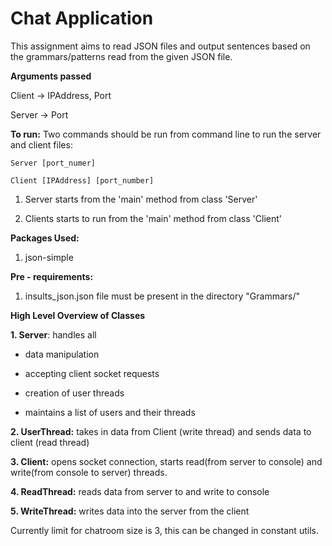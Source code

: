 # Chat Application

This assignment aims to read JSON files and output sentences based on the grammars/patterns read from the given JSON file.

**Arguments passed**

Client -> IPAddress, Port

Server -> Port

**To run:**
Two commands should be run from command line to run the server and client files:

`Server [port_numer]`

`Client [IPAddress] [port_number]`

1. Server starts from the 'main' method from class 'Server'

2. Clients starts to run from the 'main' method from class 'Client'



**Packages Used:**

1. json-simple

**Pre - requirements:**

1. insults_json.json file must be present in the directory "Grammars/"

**High Level Overview of Classes**

**1. Server**: handles all

- data manipulation 

- accepting client socket requests 

- creation of user threads

- maintains a list of users and their threads

**2. UserThread:** takes in data from Client (write thread) and sends data to client (read thread)

**3. Client:** opens socket connection, starts read(from server to console) and write(from console to server) threads.

**4. ReadThread:** reads data from server to and write to console

**5. WriteThread:** writes data into the server from the client

Currently limit for chatroom size is 3, this can be changed in constant utils.
